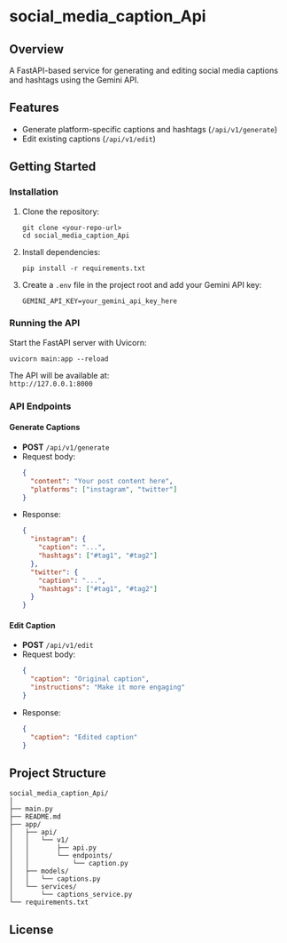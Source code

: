 # social_media_caption_Api

## Overview

A FastAPI-based service for generating and editing social media captions and hashtags using the Gemini API.

## Features

- Generate platform-specific captions and hashtags (`/api/v1/generate`)
- Edit existing captions (`/api/v1/edit`)

## Getting Started

### Installation

1. Clone the repository:
    ```
    git clone <your-repo-url>
    cd social_media_caption_Api
    ```

2. Install dependencies:
    ```
    pip install -r requirements.txt
    ```

3. Create a `.env` file in the project root and add your Gemini API key:
    ```env
    GEMINI_API_KEY=your_gemini_api_key_here
    ```


### Running the API

Start the FastAPI server with Uvicorn:

```
uvicorn main:app --reload
```

The API will be available at:  
`http://127.0.0.1:8000`

### API Endpoints

#### Generate Captions

- **POST** `/api/v1/generate`
- Request body:  
  ```json
  {
    "content": "Your post content here",
    "platforms": ["instagram", "twitter"]
  }
  ```
- Response:  
  ```json
  {
    "instagram": {
      "caption": "...",
      "hashtags": ["#tag1", "#tag2"]
    },
    "twitter": {
      "caption": "...",
      "hashtags": ["#tag1", "#tag2"]
    }
  }
  ```

#### Edit Caption

- **POST** `/api/v1/edit`
- Request body:  
  ```json
  {
    "caption": "Original caption",
    "instructions": "Make it more engaging"
  }
  ```
- Response:  
  ```json
  {
    "caption": "Edited caption"
  }
  ```

## Project Structure

```
social_media_caption_Api/
│
├── main.py
├── README.md
├── app/
│   ├── api/
│   │   └── v1/
│   │       ├── api.py
│   │       └── endpoints/
│   │           └── caption.py
│   ├── models/
│   │   └── captions.py
│   └── services/
│       └── captions_service.py
└── requirements.txt
```

## License
